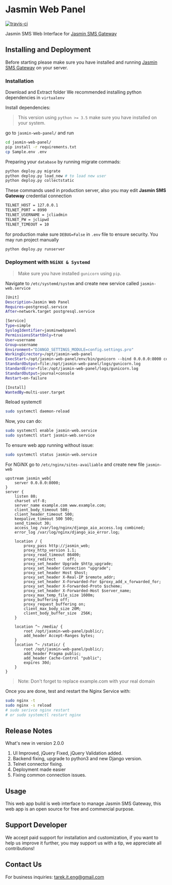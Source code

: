 # Jasmin Web Panel
<p>
	<a href="https://travis-ci.org/101t/jasmin-web-panel"><img src="https://travis-ci.org/101t/jasmin-web-panel.svg?branch=master" alt="travis-ci"></a>
</p>

Jasmin SMS Web Interface for [Jasmin SMS Gateway](https://github.com/jookies/jasmin)

## Installing and Deployment

Before starting please make sure you have installed and running [Jasmin SMS Gateway](http://docs.jasminsms.com/en/latest/installation/index.html) on your server.

### Installation

Download and Extract folder We recommended installing python dependencies in `virtualenv`

Install dependencies:

> This version using `python >= 3.5` make sure you have installed on your system.

go to `jasmin-web-panel/` and run

```sh
cd jasmin-web-panel/
pip install -r requirements.txt
cp Sample.env .env
```
Preparing your `database` by running migrate commads:
```sh
python deploy.py migrate
python deploy.py load_new # to load new user
python deploy.py collectstatic
```
These commands used in production server, also you may edit **Jasmin SMS Gateway** credential connection
```sh
TELNET_HOST = 127.0.0.1
TELNET_PORT = 8990
TELNET_USERNAME = jcliadmin
TELNET_PW = jclipwd
TELNET_TIMEOUT = 10
```
for production make sure `DEBUG=False` in `.env` file to ensure security.
You may run project manually
```sh
python deploy.py runserver
```

### Deployment with `NGiNX & Systemd`

> Make sure you have installed `gunicorn` using `pip`.

Navigate to `/etc/systemd/system` and create new service called `jasmin-web.service`

```sh
[Unit]
Description=Jasmin Web Panel
Requires=postgresql.service
After=network.target postgresql.service

[Service]
Type=simple
SyslogIdentifier=jasminwebpanel
PermissionsStartOnly=true
User=username
Group=username
Environment="DJANGO_SETTINGS_MODULE=config.settings.pro"
WorkingDirectory=/opt/jasmin-web-panel
ExecStart=/opt/jasmin-web-panel/env/bin/gunicorn --bind 0.0.0.0:8000 config.wsgi -w 3 --timeout=120 --log-level=error
StandardOutput=file:/opt/jasmin-web-panel/logs/gunicorn.log
StandardError=file:/opt/jasmin-web-panel/logs/gunicorn.log
StandardOutput=journal+console
Restart=on-failure

[Install]
WantedBy=multi-user.target
```
Reload systemctl

```sh
sudo systemctl daemon-reload
```
Now, you can do:
```sh
sudo systemctl enable jasmin-web.service
sudo systemctl start jasmin-web.service
```
To ensure web app running without issue:
```sh
sudo systemctl status jasmin-web.service
```
For NGiNX go to `/etc/nginx/sites-availiable` and create new file `jasmin-web`

```nginx
upstream jasmin_web{
    server 0.0.0.0:8000;
}
server {
    listen 80;
    charset utf-8;
    server_name example.com www.example.com;
    client_body_timeout 500;
    client_header_timeout 500;
    keepalive_timeout 500 500;
    send_timeout 30;
    access_log /var/log/nginx/django_aio_access.log combined;
    error_log /var/log/nginx/django_aio_error.log;

    location / {
        proxy_pass http://jasmin_web;
        proxy_http_version 1.1;
        proxy_read_timeout 86400;
        proxy_redirect     off;
        proxy_set_header Upgrade $http_upgrade;
        proxy_set_header Connection "upgrade";
        proxy_set_header Host $host;
        proxy_set_header X-Real-IP $remote_addr;
        proxy_set_header X-Forwarded-For $proxy_add_x_forwarded_for;
        proxy_set_header X-Forwarded-Proto $scheme;
        proxy_set_header X-Forwarded-Host $server_name;
        proxy_max_temp_file_size 1600m;
        proxy_buffering off;
        proxy_request_buffering on;
        client_max_body_size 20M;
        client_body_buffer_size  256K;
    }

    location ^~ /media/ {
        root /opt/jasmin-web-panel/public/;
        add_header Accept-Ranges bytes;
    }
    location ^~ /static/ {
        root /opt/jasmin-web-panel/public/;
        add_header Pragma public;
        add_header Cache-Control "public";
        expires 30d;
    }
}
```
> Note: Don't forget to replace example.com with your real domain

Once you are done, test and restart the Nginx Service with:
```sh
sudo nginx -t
sudo nginx -s reload 
# sudo serivce nginx restart 
# or sudo systemctl restart nginx
```

## Release Notes

What's new in version 2.0.0
1. UI Improved, jQuery Fixed, jQuery Validation added.
2. Backend fixing, upgrade to python3 and new Django version.
3. Telnet connector fixing.
4. Deployment made easier
5. Fixing common connection issues.

## Usage

This web app build is web interface to manage Jasmin SMS Gateway, this web app is an open source for free and commercial purpose.

## Support Developer

We accept paid support for installation and customization, if you want to help us improve it further, you may support us with a tip, we appreciate all contributions!

## Contact Us

For business inquiries: tarek.it.eng@gmail.com